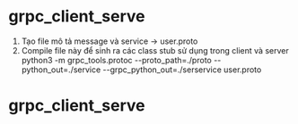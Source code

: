 # grpc_client_serve
1. Tạo file mô tả message và service -> user.proto
2. Compile file này để sinh ra các class stub sử dụng trong client và server
   python3 -m grpc_tools.protoc --proto_path=./proto --python_out=./service --grpc_python_out=./serservice user.proto

# grpc_client_serve
